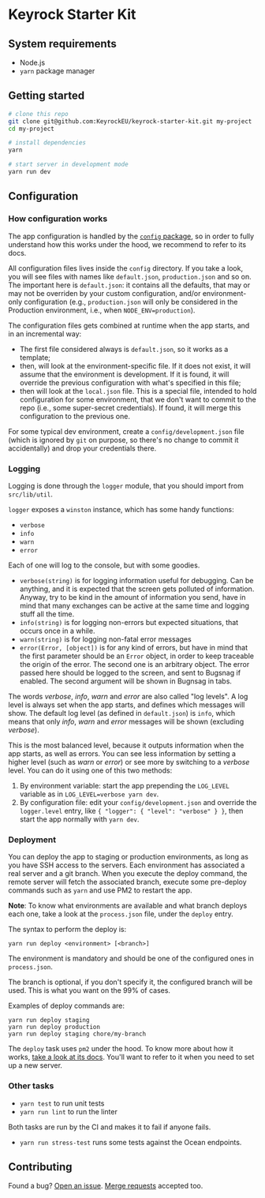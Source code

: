 # Keyrock Starter Kit

## System requirements

- Node.js
- `yarn` package manager

## Getting started

```sh
# clone this repo
git clone git@github.com:KeyrockEU/keyrock-starter-kit.git my-project
cd my-project

# install dependencies
yarn

# start server in development mode
yarn run dev
```

## Configuration

### How configuration works

The app configuration is handled by the [`config` package](http://npmjs.com/package/config), so in order to
fully understand how this works under the hood, we recommend to refer to its docs.

All configuration files lives inside the `config` directory. If you take a look, you will see files with names
like `default.json`, `production.json` and so on. The important here is `default.json`: it contains all the
defaults, that may or may not be overriden by your custom configuration, and/or environment-only configuration
(e.g., `production.json` will only be considered in the Production environment, i.e., when `NODE_ENV=production`).

The configuration files gets combined at runtime when the app starts, and in an incremental way:

- The first file considered always is `default.json`, so it works as a template;
- then, will look at the environment-specific file. If it does not exist, it will assume that the environment
  is development. If it is found, it will override the previous configuration with what's specified in this file;
- then will look at the `local.json` file. This is a special file, intended to hold configuration for some
  environment, that we don't want to commit to the repo (i.e., some super-secret credentials). If found, it will
  merge this configuration to the previous one.

For some typical dev environment, create a `config/development.json` file (which is ignored by `git` on purpose,
so there's no change to commit it accidentally) and drop your credentials there.

### Logging

Logging is done through the `logger` module, that you should import from `src/lib/util`.

`logger` exposes a `winston` instance, which has some handy functions:

- `verbose`
- `info`
- `warn`
- `error`

Each of one will log to the console, but with some goodies.

- `verbose(string)` is for logging information useful for debugging. Can be anything, and it is expected that the
  screen gets polluted of information. Anyway, try to be kind in the amount of information you send, have in mind
  that many exchanges can be active at the same time and logging stuff all the time.
- `info(string)` is for logging non-errors but expected situations, that occurs once in a while.
- `warn(string)` is for logging non-fatal error messages
- `error(Error, [object])` is for any kind of errors, but have in mind that the first parameter should be an
  `Error` object, in order to keep traceable the origin of the error. The second one is an arbitrary object. The
  error passed here should be logged to the screen, and sent to Bugsnag if enabled. The second argument will be
  shown in Bugnsag in tabs.

The words _verbose_, _info_, _warn_ and _error_ are also called "log levels". A log level is always set when the app starts, and defines which messages will show. The default log level (as defined in `default.json`) is `info`,
which means that only _info_, _warn_ and _error_ messages will be shown (excluding _verbose_).

This is the most balanced level, because it outputs information when the app starts, as well as errors. You can
see less information by setting a higher level (such as _warn_ or _error_) or see more by switching to a _verbose_
level. You can do it using one of this two methods:

1. By environment variable: start the app prepending the `LOG_LEVEL` variable as in `LOG_LEVEL=verbose yarn dev`.
2. By configuration file: edit your `config/development.json` and override the `logger.level` entry, like `{ "logger": { "level": "verbose" } }`, then start the app normally with `yarn dev`.

### Deployment

You can deploy the app to staging or production environments, as long as you have SSH access to the servers.
Each environment has associated a real server and a git branch. When you execute the deploy command, the remote
server will fetch the associated branch, execute some pre-deploy commands such as `yarn` and use PM2 to restart
the app.

**Note**: To know what environments are available and what branch deploys each one, take a look at the `process.json`
file, under the `deploy` entry.

The syntax to perform the deploy is:

```
yarn run deploy <environment> [<branch>]
```

The environment is mandatory and should be one of the configured ones in `process.json`.

The branch is optional, if you don't specify it, the configured branch will be used. This is what you want on
the 99% of cases.

Examples of deploy commands are:

```
yarn run deploy staging
yarn run deploy production
yarn run deploy staging chore/my-branch
```

The `deploy` task uses `pm2` under the hood. To know more about how it works,
[take a look at its docs](https://pm2.io/doc/en/runtime/guide/easy-deploy-with-ssh/). You'll want to refer to it
when you need to set up a new server.

### Other tasks

- `yarn test` to run unit tests
- `yarn run lint` to run the linter

Both tasks are run by the CI and makes it to fail if anyone fails.

- `yarn run stress-test` runs some tests against the Ocean endpoints.

## Contributing

Found a bug? [Open an issue](https://github.com/KeyrockEU/keyrock-starter-kit/issues/new). [Merge requests](https://github.com/KeyrockEU/keyrock-starter-kit/merge_requests/new) accepted too.
